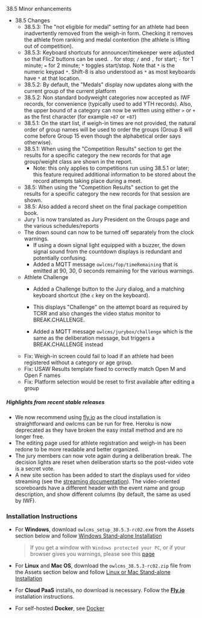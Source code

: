 38.5 Minor enhancements

- 38.5 Changes
  - 38.5.3: The "not eligible for medal" setting for an athlete had been inadvertently removed from the weigh-in form.  Checking it removes the athlete from ranking and medal contention (the athlete is lifting out of competition).
  - 38.5.3: Keyboard shortcuts for announcer/timekeeper were adjusted so that Flic2 buttons can be used. `.` for stop;   `/` and `,` for start;    `-` for 1 minute;  `=` for 2 minute;  `*` toggles start/stop.  Note that `*` is the numeric keypad `*`.  Shift-8 is also understood as `*`  as most keyboards have `*` at that location.
  - 38.5.2: By default, the "Medals" display now updates along with the current group of the current platform
  - 38.5.2: Non standard bodyweight categories now accepted as IWF records, for convenience (typically used to add YTH records).  Also, the upper bound of a category can now be written using either `>` or `+` as the first character (for example `>87`  or `+87`)
  - 38.5.1: On the start list, if weigh-in times are not provided, the natural order of group names will be used to order the groups (Group 8 will come before Group 15 even though the alphabetical order says otherwise).
  - 38.5.1: When using the "Competition Results" section to get the results for a specific category  the new records for that age group/weight class are shown in the report.
    - Note: this only applies to competitions run using 38.5.1 or later; this feature required additional information to be stored about the record attempts taking place during a meet.
  - 38.5: When using the "Competition Results" section to get the results for a specific category  the new records for that session are shown.  
  - 38.5: Also added a record sheet on the final package competition book.
  - Jury 1 is now translated as Jury President on the Groups page and the various schedules/reports
  - The down sound can now to be turned off separately from the clock warnings.
    - If using a down signal light equipped with a buzzer, the down signal sound from the countdown displays is redundant and potentially confusing.  
    - Added a MQTT message `owlcms/fop/timeRemaining` that is emitted at 90, 30, 0 seconds remaining for the various warnings.
  - Athlete Challenge
    - Added a Challenge button to the Jury dialog, and a matching keyboard shortcut (the `c` key on the keyboard). 
  
    - This displays "Challenge" on the attempt board as required by TCRR and also changes the video status monitor to BREAK.CHALLENGE.
  
    - Added a MQTT message `owlcms/jurybox/challenge` which is the same as the deliberation message, but triggers a BREAK.CHALLENGE instead
  - Fix: Weigh-in screen could fail to load if an athlete had been registered without a category or age group.
  - Fix: USAW Results template fixed to correctly match Open M and Open F names
  - Fix: Platform selection would be reset to first available after editing a group 


##### Highlights from recent stable releases

- We now recommend using [fly.io](https://owlcms.github.io/owlcms4-prerelease/#/Fly) as the cloud installation is straightforward and owlcms can be run for free. Heroku is now deprecated as they have broken the easy install method and are no longer free.
- The editing page used for athlete registration and weigh-in has been redone to be more readable and better organized.
- The jury members can now vote again during a deliberation break. The decision lights are reset when deliberation starts so the post-video vote is a secret vote. 
- A new site section has been added to start the displays used for video streaming (see the [streaming documentation](https://owlcms.github.io/owlcms4-prerelease/#/OBS?id=_2-setup-owlcms-with-some-data)). The video-oriented scoreboards have a different header with the event name and group description, and show different columns (by default, the same as used by IWF).


### **Installation Instructions**

  - For **Windows**, download `owlcms_setup_38.5.3-rc02.exe` from the Assets section below and follow [Windows Stand-alone Installation](https://owlcms.github.io/owlcms4-prerelease/#/LocalWindowsSetup)

    > If you get a window with `Windows protected your PC`, or if your browser gives you warnings, please see this [page](https://owlcms.github.io/owlcms4-prerelease/#/DefenderOff)

  - For **Linux** and **Mac OS**, download the `owlcms_38.5.3-rc02.zip` file from the Assets section below and follow [Linux or Mac Stand-alone Installation](https://owlcms.github.io/owlcms4-prerelease/#/LocalLinuxMacSetup)

  - For **Cloud PaaS** installs, no download is necessary. Follow the **[Fly.io](https://owlcms.github.io/owlcms4-prerelease/#Fly)** installation instructions.

  - For self-hosted **Docker**, see [Docker](https://owlcms.github.io/owlcms4-prerelease/#/LocalWindowsSetup)
